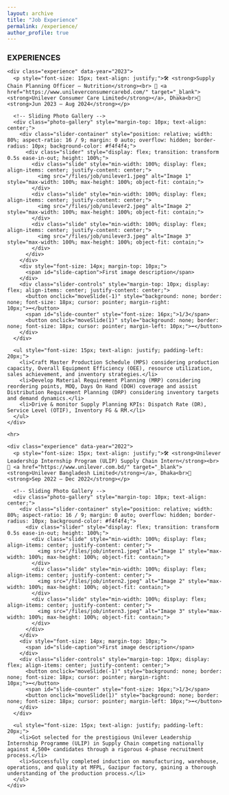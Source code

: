 ```yaml
---
layout: archive
title: "Job Experience"
permalink: /experience/
author_profile: true
---
```


<div class="main-content">
  <div id="experience">
    <h2 style="text-align: left; font-size: 18px; font-weight: bold;">EXPERIENCES</h2>

    <div class="experience" data-year="2023">
      <p style="font-size: 15px; text-align: justify;">🛠 <strong>Supply Chain Planning Officer – Nutrition</strong><br> 🏢 <a href="https://www.unileverconsumercarebd.com/" target="_blank"><strong>Unilever Consumer Care Limited</strong></a>, Dhaka<br>📅 <strong>Jun 2023 – Aug 2024</strong></p>

      <!-- Sliding Photo Gallery -->
      <div class="photo-gallery" style="margin-top: 10px; text-align: center;">
        <div class="slider-container" style="position: relative; width: 80%; aspect-ratio: 16 / 9; margin: 0 auto; overflow: hidden; border-radius: 10px; background-color: #f4f4f4;">
          <div class="slider" style="display: flex; transition: transform 0.5s ease-in-out; height: 100%;">
            <div class="slide" style="min-width: 100%; display: flex; align-items: center; justify-content: center;">
              <img src="/files/job/unilever1.jpeg" alt="Image 1" style="max-width: 100%; max-height: 100%; object-fit: contain;">
            </div>
            <div class="slide" style="min-width: 100%; display: flex; align-items: center; justify-content: center;">
              <img src="/files/job/unilever2.jpeg" alt="Image 2" style="max-width: 100%; max-height: 100%; object-fit: contain;">
            </div>
            <div class="slide" style="min-width: 100%; display: flex; align-items: center; justify-content: center;">
              <img src="/files/job/unilever3.jpeg" alt="Image 3" style="max-width: 100%; max-height: 100%; object-fit: contain;">
            </div>
          </div>
        </div>
        <div style="font-size: 14px; margin-top: 10px;">
          <span id="slide-caption">First image description</span>
        </div>
        <div class="slider-controls" style="margin-top: 10px; display: flex; align-items: center; justify-content: center;">
          <button onclick="moveSlide(-1)" style="background: none; border: none; font-size: 18px; cursor: pointer; margin-right: 10px;">⬅️</button>
          <span id="slide-counter" style="font-size: 16px;">1/3</span>
          <button onclick="moveSlide(1)" style="background: none; border: none; font-size: 18px; cursor: pointer; margin-left: 10px;">➡️</button>
        </div>
      </div>

      <ul style="font-size: 15px; text-align: justify; padding-left: 20px;">
        <li>Craft Master Production Schedule (MPS) considering production capacity, Overall Equipment Efficiency (OEE), resource utilization, sales achievement, and inventory strategies.</li>
        <li>Develop Material Requirement Planning (MRP) considering reordering points, MOQ, Days On Hand (DOH) coverage and assist Distribution Requirement Planning (DRP) considering inventory targets and demand dynamics.</li>
        <li>Drive & monitor Supply Planning KPIs: Dispatch Rate (DR), Service Level (OTIF), Inventory FG & RM.</li>
      </ul>
    </div>

    <hr>

    <div class="experience" data-year="2022">
      <p style="font-size: 15px; text-align: justify;">🛠 <strong>Unilever Leadership Internship Program (ULIP) Supply Chain Intern</strong><br> 🏢 <a href="https://www.unilever.com.bd/" target="_blank"><strong>Unilever Bangladesh Limited</strong></a>, Dhaka<br>📅 <strong>Sep 2022 – Dec 2022</strong></p>

      <!-- Sliding Photo Gallery -->
      <div class="photo-gallery" style="margin-top: 10px; text-align: center;">
        <div class="slider-container" style="position: relative; width: 80%; aspect-ratio: 16 / 9; margin: 0 auto; overflow: hidden; border-radius: 10px; background-color: #f4f4f4;">
          <div class="slider" style="display: flex; transition: transform 0.5s ease-in-out; height: 100%;">
            <div class="slide" style="min-width: 100%; display: flex; align-items: center; justify-content: center;">
              <img src="/files/job/intern1.jpeg" alt="Image 1" style="max-width: 100%; max-height: 100%; object-fit: contain;">
            </div>
            <div class="slide" style="min-width: 100%; display: flex; align-items: center; justify-content: center;">
              <img src="/files/job/intern2.jpeg" alt="Image 2" style="max-width: 100%; max-height: 100%; object-fit: contain;">
            </div>
            <div class="slide" style="min-width: 100%; display: flex; align-items: center; justify-content: center;">
              <img src="/files/job/intern3.jpeg" alt="Image 3" style="max-width: 100%; max-height: 100%; object-fit: contain;">
            </div>
          </div>
        </div>
        <div style="font-size: 14px; margin-top: 10px;">
          <span id="slide-caption">First image description</span>
        </div>
        <div class="slider-controls" style="margin-top: 10px; display: flex; align-items: center; justify-content: center;">
          <button onclick="moveSlide(-1)" style="background: none; border: none; font-size: 18px; cursor: pointer; margin-right: 10px;">⬅️</button>
          <span id="slide-counter" style="font-size: 16px;">1/3</span>
          <button onclick="moveSlide(1)" style="background: none; border: none; font-size: 18px; cursor: pointer; margin-left: 10px;">➡️</button>
        </div>
      </div>

      <ul style="font-size: 15px; text-align: justify; padding-left: 20px;">
        <li>Got selected for the prestigious Unilever Leadership Internship Programme (ULIP) in Supply Chain competing nationally against 4,500+ candidates through a rigorous 4-phase recruitment process.</li>
        <li>Successfully completed induction on manufacturing, warehouse, operations, and quality at MFPL, Gazipur factory, gaining a thorough understanding of the production process.</li>
      </ul>
    </div>
  </div>
</div>

<script>
let currentSlide = 0;
const totalSlides = 3; // Number of slides per gallery

function moveSlide(direction) {
  const slider = document.querySelector('.slider');
  currentSlide = (currentSlide + direction + totalSlides) % totalSlides;
  slider.style.transform = `translateX(-${currentSlide * 100}%)`;
  document.getElementById('slide-counter').textContent = `${currentSlide + 1}/${totalSlides}`;
}
</script>
